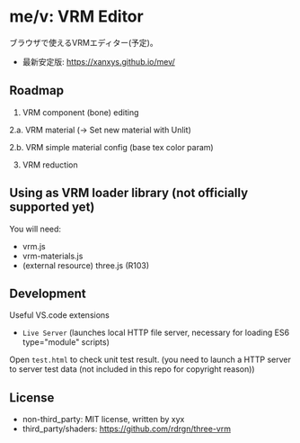 # me/v: VRM Editor

ブラウザで使えるVRMエディター(予定)。

* 最新安定版: https://xanxys.github.io/mev/

## Roadmap

1. VRM component (bone) editing

2.a. VRM material (-> Set new material with Unlit)

2.b. VRM simple material config (base tex color param)

3. VRM reduction

## Using as VRM loader library (not officially supported yet)

You will need:

* vrm.js
* vrm-materials.js
* (external resource) three.js (R103)

## Development

Useful VS.code extensions


- `Live Server` (launches local HTTP file server, necessary for loading ES6 type="module" scripts)

Open `test.html` to check unit test result.
(you need to launch a HTTP server to server test data (not included in this repo for copyright reason))

## License

- non-third_party: MIT license, written by xyx
- third_party/shaders: https://github.com/rdrgn/three-vrm
